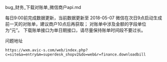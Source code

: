 bug_财务_下载对账单_微信商户api.md


每日9:00前完成数据更新，当前数据更新至 2018-05-07
微信在次日9点启动生成前一天的对账单，建议商户10点后再获取；
对账单中涉及金额的字段单位为“元”。
下载账单接口为单日期接口，请尽量保持账单时间段不要过长。


问题地址

```
https://wxm.avic-s.com/web/index.php?c=site&a=entry&m=superdesk_shopv2&do=web&r=finance.downloadbill
```